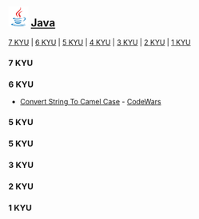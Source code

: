 ## <img src="https://raw.githubusercontent.com/devicons/devicon/master/icons/java/java-original.svg" alt="java" width="40" height="40"/> [Java](Java/README.md)

[7 KYU](#7KYU) | [6 KYU](#6KYU) | [5 KYU](#5KYU) | [4 KYU](#4KYU) | [3 KYU](#3KYU) | [2 KYU](#2KYU) | [1 KYU](#1KYU)


### <a name="7KYU">7 KYU</a>

### <a name="6KYU">6 KYU</a>
- [Convert String To Camel Case](6KYU/ConvertStringToCamelCase.java) - [CodeWars](https://www.codewars.com/kata/517abf86da9663f1d2000003)

### <a name="5KYU">5 KYU</a>

### <a name="4KYU">5 KYU</a>

### <a name="3KYU">3 KYU</a>

### <a name="2KYU">2 KYU</a>

### <a name="1KYU">1 KYU</a>